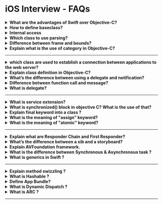 # iOS Interview - FAQs

<details><summary><b>What are the advantages of Swift over Objective-C?</b></summary><br/>

- Swift is easier to read and maintain.
- Swift is safer & faster.
- Swift is unified with memory management.
- Swift support dynamic libraries.
- Swift Playgrounds encourages interactive coding.

</details>

<details><summary><b>How to define baseclass?</b></summary><br/>
A class which does not have a superclass is called the base-class.
</details>

<details><summary><b>Internal access</b></summary><br/>

Internal access enables entities to be used within any source file from their defining module, but not in any source file outside of the module. Internal access is the default level of access.

</details>

<details><summary><b>Which class to use parsing?</b></summary><br/>

`NSXML` class can be used to parse xml document.

</details>

<details><summary><b>Difference between frame and bounds?
</b></summary><br/>

The bounds of an UIView is the rectangle, expressed as a location (x,y) and size (width, height) relative to its own coordinate system (0,0). The frame of an UIView is the rectangle, expressed as a location (x,y) and size (width, height) relative to the superview it is contained within.

</details>

<details><summary><b>
Explain what is the use of category in Objective-C?
</b></summary><br/>

The use of category in Objective-C is to extend an existing class by appending behavior that is useful only in certain situations. To add such extension to existing classes, objective –C provides extensions and categories. The syntax used to define a category is @interface keyword.

</details>

---

<details><summary><b>which class are used to establish a connection between applications to the web server?</b></summary><br/>

- NSURL
- NSURLRequest
- NSURLConnection
</details>

<details><summary><b>Explain class definition in Objective-C?</b></summary><br/>

A class definition begins with the keyword @interface followed by the interface (class) name, and the class body, closed by a pair of curly braces.  In Objective-C, all classed are retrieved from the base class called NSObject. It gives basic methods like memory allocation and initialization.

</details>

<details><summary><b>What’s the difference between using a delegate and notification?</b></summary><br/>

Both are used for sending values and messages to the interested parties. A delegate is for one-to-one communication and is a pattern promoted by Apple.

In delegation, the class raising events will have a property for the delegate and will typically expect it to implement some protocol. The delegating class can then call the delegates protocol methods.

Notification allows a class to broadcast events across the entire application to any interested parties. The broadcasting class doesn’t need to know anything about the listeners for this event, therefore notification is very useful in helping to decouple components in an application.

</details>

<details><summary><b>Difference between function call and message?</b></summary><br/>

The difference between function call and message is that a function and its arguments are linked together in the compiled code, but a message and a receiving object are not linked  until the program is executing and the message is sent.

</details>

<details><summary><b>What is delegate?</b></summary><br/>

Delegation is a commonly used pattern in object-oriented programming. It is a situation where an object, instead of performing a task itself, delegates that task to another, helper object. The helper object is called the delegate.

A delegate allows one object to send messages to another object when an event happens.

A delegate is just an object that another object sends messages to when certain things happen, so that the delegate can handle app-specific details the original object wasn't designed for. It's a way of customizing behavior without sub classing.

</details>

---

<details><summary><b>What is service extension?</b></summary><br/>

The service extension allows to change the content in a notification before it is presented.

Ojha, Bandana. 200+ Frequently Asked Interview Questions & Answers in iOS Development: Swift & Objective -C Programming (Interview Q & A Series Book 9) (p. 12). Kindle Edition.

</details>

<details><summary><b>What is synchronized() block in objective C? What is the use of that?</b></summary><br/>

The synchronized() directive locks a section of code for use by a single thread. Other threads are blocked until the thread exits the protected code.

</details>

<details><summary><b>Explain final keyword into a class ?</b></summary><br/>

A class that is declared final cannot be sub classed.

</details>

<details><summary><b>What is the meaning of "assign" keyword?</b></summary><br/>

Assign creates a reference from one object to another without increasing the retain count of the source object.

</details>

<details><summary><b>What is the meaning of "atomic" keyword?</b></summary><br/>

“atomic”, the synthesized setter/getter will ensure that a whole value is always returned from the getter or set by the setter, only single thread can access variable to get or set value at a time.

</details>

---

<details><summary><b>Explain what are Responder Chain and First Responder?</b></summary><br/>

A ResponderChain is a hierarchy of objects that can respond to events received. The first object in the ResponderChain is called the FirstResponder.

</details>

<details><summary><b>What’s the difference between a xib and a storyboard?</b></summary><br/>

Both are used in Xcode to layout screens (view controllers). A xib defines a single View or View Controller screen, while a storyboard shows many view controllers and shows the relationship between them.

</details>

<details><summary><b>Explain AVFoundation framework.</b></summary><br/>

AVFoundation allows us to work on a detailed level with time-based audio-visual data. With it, we can create, edit, analyze, and re-encode media files. AVFoundation has two sets of APIs, one is video and other one is audio.

</details>

<details><summary><b>What is the difference between Synchronous & Asynchronous task ?</b></summary><br/>

Synchronous: waits until the task has completed Asynchronous: completes a task in background and can notify you when complete

</details>

<details><summary><b>What is generics in Swift ?</b></summary><br/>

Generics create code that does not get specific about underlying data types.

</details>

---

<details><summary><b>Explain method swizzling ?</b></summary><br/>

Method swizzling is a well-known practice in Objective-C and in other languages that support dynamic method dispatching. Through swizzling, the implementation of a method can be replaced with a different one at runtime, by changing the mapping

between a specific #selector(method) and the function that contains its implementation.

To use method swizzling with your Swift classes there are two requirements that you must comply with:-

- The class containing the methods to be swizzled must extend NSObject.
- The methods you want to swizzle must have the dynamic attribute.
</details>

<details><summary><b>What is Hashable ?</b></summary><br/>

Hashable allows us to use our objects as keys in a dictionary. So, we can make our custom types.

</details>

<details><summary><b>Define App Bundle?</b></summary><br/>

When you build your iOS app, Xcode packages it as a bundle. A bundle is a directory in the file system that groups related resources together in one place. An iOS app bundle contains the app executable file and supporting resource files such as app icons, image files, and localized content.

</details>

<details><summary><b>What is Dynamic Dispatch ?</b></summary><br/>

Dynamic Dispatch is the process of selecting which implementation of a polymorphic operation that’s a method or a function to call at run time.

</details>

<details><summary><b>What is ARC ?</b></summary><br/>

It stands for Automatic Reference Counting. ARC is a compiler feature that provides automatic memory management for Objective C Objects, so that developers can focus primarily on building application functionality and not worry about retain and releases.

</details>

---
